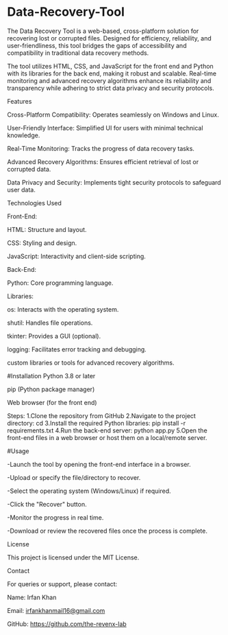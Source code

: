 # Data-Recovery-Tool
The Data Recovery Tool is a web-based, cross-platform solution for recovering lost or corrupted files. Designed for efficiency, reliability, and user-friendliness, this tool bridges the gaps of accessibility and compatibility in traditional data recovery methods. 

The tool utilizes HTML, CSS, and JavaScript for the front end and Python with its libraries for the back end, making it robust and scalable. Real-time monitoring and advanced recovery algorithms enhance its reliability and transparency while adhering to strict data privacy and security protocols.

Features

Cross-Platform Compatibility: Operates seamlessly on Windows and Linux.

User-Friendly Interface: Simplified UI for users with minimal technical knowledge.

Real-Time Monitoring: Tracks the progress of data recovery tasks.

Advanced Recovery Algorithms: Ensures efficient retrieval of lost or corrupted data.

Data Privacy and Security: Implements tight security protocols to safeguard user data.

Technologies Used

Front-End:

HTML: Structure and layout.

CSS: Styling and design.

JavaScript: Interactivity and client-side scripting.

Back-End:

Python: Core programming language.

Libraries:

os: Interacts with the operating system.

shutil: Handles file operations.

tkinter: Provides a GUI (optional).

logging: Facilitates error tracking and debugging.

custom libraries or tools for advanced recovery algorithms.

#Installation
Python 3.8 or later

pip (Python package manager)

Web browser (for the front end)

Steps:
1.Clone the repository from GitHub
2.Navigate to the project directory:
  cd <repository-name>
3.Install the required Python libraries:
  pip install -r requirements.txt
4.Run the back-end server:
  python app.py
5.Open the front-end files in a web browser or host them on a local/remote server.

#Usage

-Launch the tool by opening the front-end interface in a browser.

-Upload or specify the file/directory to recover.

-Select the operating system (Windows/Linux) if required.

-Click the "Recover" button.

-Monitor the progress in real time.

-Download or review the recovered files once the process is complete.

License

This project is licensed under the MIT License.

Contact

For queries or support, please contact:

Name: Irfan Khan

Email: irfankhanmail16@gmail.com

GitHub: https://github.com/the-revenx-lab



